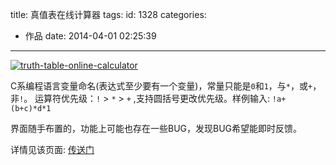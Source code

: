 title: 真值表在线计算器
tags:
id: 1328
categories:
  - 作品
date: 2014-04-01 02:25:39
---

[![truth-table-online-calculator](http://www.aemiot.com/wp-content/uploads/2014/04/truth-table-online-calculator.gif)](http://www.aemiot.com/wp-content/uploads/2014/04/truth-table-online-calculator.gif)

C系编程语言变量命名(表达式至少要有一个变量)，常量只能是`0`和`1`，与`*`，或`+`，非`!`。
运算符优先级：`!` > `*` > `+` ,支持圆括号更改优先级。样例输入: `!a+(b+c)*d*1`

界面随手布置的，功能上可能也存在一些BUG，发现BUG希望能即时反馈。

详情见该页面: [传送门](http://www.aemiot.com/tool/truth-table-online-calculator.html "http://www.aemiot.com/tool/truth-table-online-calculator.html")
